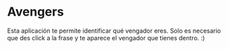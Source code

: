 ﻿# Avengers
Esta aplicación te permite identificar qué vengador eres. Solo es necesario que des click a la frase y te aparece el vengador que tienes dentro. :)
